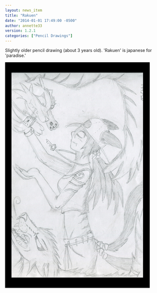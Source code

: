 ```yaml
---
layout: news_item
title: "Rakuen"
date: "2014-01-01 17:49:00 -0500"
author: annette33
version: 1.2.1
categories: ["Pencil Drawings"]
---
```

Slightly older pencil drawing (about 3 years old). 'Rakuen' is japanese for 'paradise.'

![rakuen](/img/rakuen.jpg)